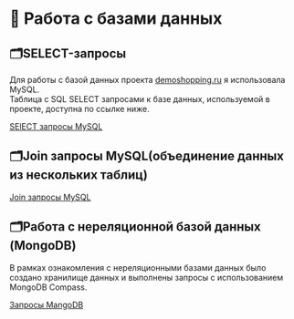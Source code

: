 # 📜 Работа с базами данных   
## 🗂SELECT-запросы
Для работы с базой данных проекта [demoshopping.ru](https://demoshopping.ru) я использовала MySQL.   
Таблица с SQL SELECT запросами к базе данных, используемой в проекте, доступна по ссылке ниже.  

   
[SElECT запросы MySQL ](https://docs.google.com/spreadsheets/d/1mGgwWJ27GYuvara7aNSPXq53wE8MBqUM4Khib168Igk/edit?usp=sharing)   
##  🗂Join запросы MySQL(объединение данных из нескольких таблиц)   

  
[Join запросы MySQL](https://docs.google.com/spreadsheets/d/1RuaefB5_HbQ1tR3rbzg-8aImJmupod82rGFL5uxkahI/edit?usp=sharing)    
## 🗂Работа с нереляционной базой данных (MongoDB)
В рамках ознакомления с нереляционными базами данных было создано хранилище данных и выполнены запросы с использованием MongoDB Compass.   

   
[Запросы MangoDB ](https://docs.google.com/spreadsheets/d/1u4ApzjfkPsCY8gCvwl77Vp4JPKjUl1ZAkJY2FB8-VnM/edit?usp=sharing)


